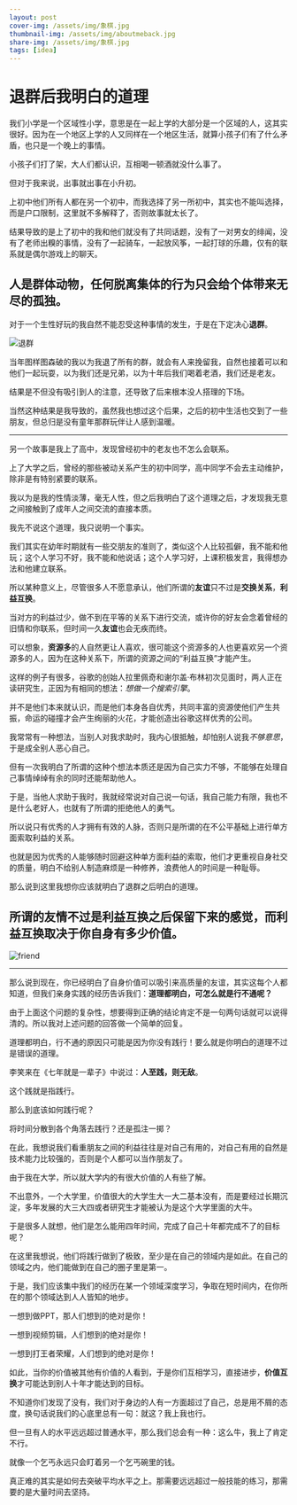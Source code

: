```yaml
---
layout: post
cover-img: /assets/img/象棋.jpg
thumbnail-img: /assets/img/aboutmeback.jpg
share-img: /assets/img/象棋.jpg
tags: [idea]
---
```

# 退群后我明白的道理

我们小学是一个区域性小学，意思是在一起上学的大部分是一个区域的人，这其实很好。因为在一个地区上学的人又同样在一个地区生活，就算小孩子们有了什么矛盾，也只是一个晚上的事情。

小孩子们打了架，大人们都认识，互相喝一顿酒就没什么事了。

但对于我来说，出事就出事在小升初。

上初中他们所有人都在另一个初中，而我选择了另一所初中，其实也不能叫选择，而是户口限制，这里就不多解释了，否则故事就太长了。

结果导致的是上了初中的我和他们就没有了共同话题，没有了一对男女的绯闻，没有了老师出糗的事情，没有了一起骑车，一起放风筝，一起打球的乐趣，仅有的联系就是偶尔游戏上的聊天。

## 人是群体动物，任何脱离集体的行为只会给个体带来无尽的孤独。

对于一个生性好玩的我自然不能忍受这种事情的发生，于是在下定决心**退群**。

![退群](http://image.ggtu.cn/uploads/20190527/14/1558939647-vHLpRBVtsr.jpg)

当年图样图森破的我以为我退了所有的群，就会有人来挽留我，自然也接着可以和他们一起玩耍，以为我们还是兄弟，以为十年后我们喝着老酒，我们还是老友。

结果是不但没有吸引到人的注意，还导致了后来根本没人搭理的下场。

当然这种结果是我导致的，虽然我也想过这个后果，之后的初中生活也交到了一些朋友，但总归是没有童年那群玩伴让人感到温暖。

---
另一个故事是我上了高中，发现曾经初中的老友也不怎么会联系。

上了大学之后，曾经的那些被动关系产生的初中同学，高中同学不会去主动维护，除非是有特别紧要的联系。

我以为是我的性情淡薄，毫无人性，但之后我明白了这个道理之后，才发现我无意之间接触到了成年人之间交流的直接本质。

我先不说这个道理，我只说明一个事实。

我们其实在幼年时期就有一些交朋友的准则了，类似这个人比较孤僻，我不能和他玩；这个人学习不好，我不能和他说话；这个人学习好，上课积极发言，我得想办法和他建立联系。

所以某种意义上，尽管很多人不愿意承认，他们所谓的**友谊**只不过是**交换关系**，**利益互换**。

当对方的利益过少，做不到在平等的关系下进行交流，或许你的好友会念着曾经的旧情和你联系，但时间一久**友谊**也会无疾而终。

可以想象，**资源多**的人自然更让人喜欢，很可能这个资源多的人也更喜欢另一个资源多的人，因为在这种关系下，所谓的资源之间的“利益互换”才能产生。

这样的例子有很多，谷歌的创始人拉里佩奇和谢尔盖·布林初次见面时，两人正在读研究生，正因为有相同的想法：*想做一个搜索引擎*。

并不是他们本来就认识，而是他们本身各自优秀，共同丰富的资源使他们产生共振，命运的碰撞才会产生绚丽的火花，才能创造出谷歌这样优秀的公司。

我常常有一种想法，当别人对我求助时，我内心很抵触，却怕别人说我*不够意思*，于是成全别人恶心自己。

但有一次我明白了所谓的这种个想法本质还是因为自己实力不够，不能够在处理自己事情绰绰有余的同时还能帮助他人。

于是，当他人求助于我时，我就经常说对自己说一句话，我自己能力有限，我也不是什么老好人，也就有了所谓的拒绝他人的勇气。

所以说只有优秀的人才拥有有效的人脉，否则只是所谓的在不公平基础上进行单方面索取利益的关系。

也就是因为优秀的人能够随时回避这种单方面利益的索取，他们才更重视自身社交的质量，明白不给别人制造麻烦是一种修养，浪费他人的时间是一种耻辱。

那么说到这里我想你应该就明白了退群之后明白的道理。

## 所谓的友情不过是利益互换之后保留下来的感觉，而利益互换取决于你自身有多少价值。
![friend](https://s.eximg.jp/exnews/feed/Toushin/Toushin_4919_db3a_1.jpg)

---
那么说到现在，你已经明白了自身价值可以吸引来高质量的友谊，其实这每个人都知道，但我们亲身实践的经历告诉我们：**道理都明白，可怎么就是行不通呢？**

由于上面这个问题的复杂性，想要得到正确的结论肯定不是一句两句话就可以说得清的。所以我对上述问题的回答做一个简单的回复。

道理都明白，行不通的原因只可能是因为你没有践行！要么就是你明白的道理不过是错误的道理。

李笑来在《七年就是一辈子》中说过：**人至践，则无敌**。

这个践就是指践行。

那么到底该如何践行呢？

将时间分散到各个角落去践行？还是孤注一掷？

在此，我想说我们看重朋友之间的利益往往是对自己有用的，对自己有用的自然是技术能力比较强的，否则是个人都可以当作朋友了。

由于我在大学，所以就大学内的有很大价值的人有些了解。

不出意外，一个大学里，价值很大的大学生大一大二基本没有，而是要经过长期沉淀，多年发展的大三大四或者研究生才能被认为是这个大学里面的大牛。

于是很多人就想，他们是怎么能用四年时间，完成了自己十年都完成不了的目标呢？

在这里我想说，他们将践行做到了极致，至少是在自己的领域内是如此。在自己的领域之内，他们能做到在自己的圈子里是第一。

于是，我们应该集中我们的经历在某一个领域深度学习，争取在短时间内，在你所在的那个领域达到人人皆知的地步。

一想到做PPT，那人们想到的绝对是你！

一想到视频剪辑，人们想到的绝对是你！

一想到打王者荣耀，人们想到的绝对是你！

如此，当你的价值被其他有价值的人看到，于是你们互相学习，直接进步，**价值互换**才可能达到别人十年才能达到的目标。

不知道你们发现了没有，我们对于身边的人有一方面超过了自己，总是用不屑的态度，换句话说我们的心底里总有一句：就这？我上我也行。

但一旦有人的水平远远超过普通水平，那么我们总会有一种：这么牛，我上了肯定不行。

就像一个乞丐永远只会盯着另一个乞丐碗里的钱。

真正难的其实是如何去突破平均水平之上。那需要远远超过一般技能的练习，那需要的是大量时间去坚持。
